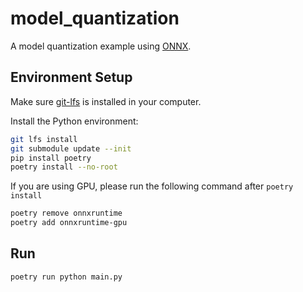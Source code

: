 # model_quantization

A model quantization example using [ONNX](https://onnxruntime.ai/).

## Environment Setup

Make sure [git-lfs](https://docs.github.com/en/repositories/working-with-files/managing-large-files/installing-git-large-file-storage) is installed in your computer.

Install the Python environment:

```bash
git lfs install
git submodule update --init
pip install poetry
poetry install --no-root
```

If you are using GPU, please run the following command after `poetry install`

```bash
poetry remove onnxruntime
poetry add onnxruntime-gpu
```

## Run

```bash
poetry run python main.py
```
